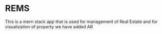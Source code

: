 # REMS
This is a mern stack app that is used for management of Real Estate and for visualization of property we have added AR
